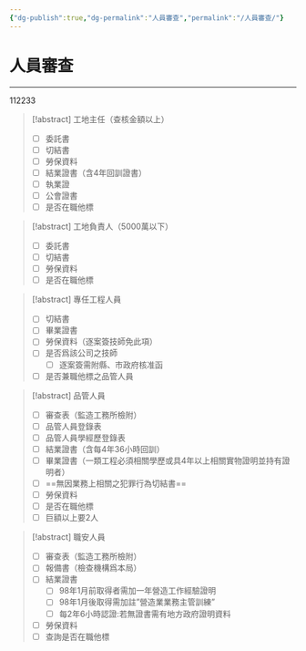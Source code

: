 ```yaml
---
{"dg-publish":true,"dg-permalink":"人員審查","permalink":"/人員審查/"}
---
```


# 人員審查
---
112233

> [!abstract]  工地主任（查核金額以上）
> - [ ] 委託書
> - [ ] 切結書
> - [ ] 勞保資料
> - [ ] 結業證書（含4年回訓證書）
> - [ ] 執業證
> - [ ] 公會證書
> - [ ] 是否在職他標

> [!abstract]  工地負責人（5000萬以下）
> - [ ] 委託書
> - [ ] 切結書
> - [ ] 勞保資料
> - [ ] 是否在職他標

> [!abstract] 專任工程人員
> - [ ] 切結書
> - [ ] 畢業證書
> - [ ] 勞保資料（逐案簽技師免此項）
> - [ ] 是否爲該公司之技師
> 	- [ ] 逐案簽需附縣、市政府核准函
 >- [ ] 是否兼職他標之品管人員

> [!abstract] 品管人員
> - [ ] 審查表（監造工務所檢附）
> - [ ] 品管人員登錄表
> - [ ] 品管人員學經歷登錄表
> - [ ] 結業證書（含每4年36小時回訓）
> - [ ] 畢業證書（一類工程必須相關學歷或具4年以上相關實物證明並持有證明者）
> - [ ] ==無因業務上相關之犯罪行為切結書==
> - [ ] 勞保資料
> - [ ] 是否在職他標
> - [ ] 巨額以上要2人

> [!abstract] 職安人員
> - [ ] 審查表（監造工務所檢附）
> - [ ] 報備書（檢查機構爲本局）
> - [ ] 結業證書
> 	- [ ] 98年1月前取得者需加一年營造工作經驗證明
> 	- [ ] 98年1月後取得需加註”營造業業務主管訓練”
> 	- [ ] 每2年6小時認證:若無證書需有地方政府證明資料
> - [ ] 勞保資料
> - [ ] 查詢是否在職他標
